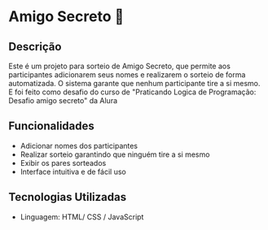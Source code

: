 # Amigo Secreto 🎁

## Descrição
Este é um projeto para sorteio de Amigo Secreto, que permite aos participantes adicionarem seus nomes e realizarem o sorteio de forma automatizada. O sistema garante que nenhum participante tire a si mesmo.
E foi feito como desafio do curso de "Praticando Logica de Programação: Desafio amigo secreto" da Alura

## Funcionalidades
- Adicionar nomes dos participantes
- Realizar sorteio garantindo que ninguém tire a si mesmo
- Exibir os pares sorteados
- Interface intuitiva e de fácil uso

## Tecnologias Utilizadas
- Linguagem: HTML/ CSS / JavaScript


